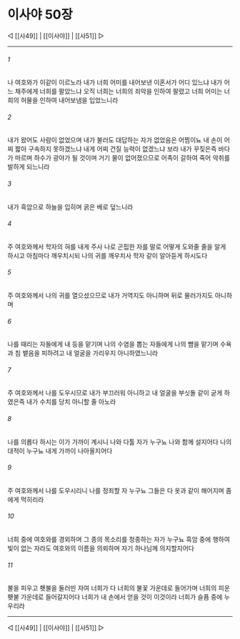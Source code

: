 ﻿# 이사야 50장

◁ [[사49]] | [[이사야]] | [[사51]] ▷
***

###### 1
나 여호와가 이같이 이르노라 내가 너희 어미를 내어보낸 이혼서가 어디 있느냐 내가 어느 채주에게 너희를 팔았느냐 오직 너희는 너희의 죄악을 인하여 팔렸고 너희 어미는 너희의 허물을 인하여 내어보냄을 입었느니라

###### 2
내가 왔어도 사람이 없었으며 내가 불러도 대답하는 자가 없었음은 어찜이뇨 내 손이 어찌 짧아 구속하지 못하겠느냐 내게 어찌 건질 능력이 없겠느냐 보라 내가 꾸짖은즉 바다가 마르며 하수가 광야가 될 것이며 거기 물이 없어졌으므로 어족이 갈하여 죽어 악취를 발하게 되느니라

###### 3
내가 흑암으로 하늘을 입히며 굵은 베로 덮느니라

###### 4
주 여호와께서 학자의 혀를 내게 주사 나로 곤핍한 자를 말로 어떻게 도와줄 줄을 알게 하시고 아침마다 깨우치시되 나의 귀를 깨우치사 학자 같이 알아듣게 하시도다

###### 5
주 여호와께서 나의 귀를 열으셨으므로 내가 거역지도 아니하며 뒤로 물러가지도 아니하며

###### 6
나를 때리는 자들에게 내 등을 맡기며 나의 수염을 뽑는 자들에게 나의 뺨을 맡기며 수욕과 침 뱉음을 피하려고 내 얼굴을 가리우지 아니하였느니라

###### 7
주 여호와께서 나를 도우시므로 내가 부끄러워 아니하고 내 얼굴을 부싯돌 같이 굳게 하였은즉 내가 수치를 당치 아니할 줄 아노라

###### 8
나를 의롭다 하시는 이가 가까이 계시니 나와 다툴 자가 누구뇨 나와 함께 설지어다 나의 대적이 누구뇨 내게 가까이 나아올지어다

###### 9
주 여호와께서 나를 도우시리니 나를 정죄할 자 누구뇨 그들은 다 옷과 같이 해어지며 좀에게 먹히리라

###### 10
너희 중에 여호와를 경외하며 그 종의 목소리를 청종하는 자가 누구뇨 흑암 중에 행하여 빛이 없는 자라도 여호와의 이름을 의뢰하며 자기 하나님께 의지할지어다

###### 11
불을 피우고 횃불을 둘러띤 자여 너희가 다 너희의 불꽃 가운데로 들어가며 너희의 피운 횃불 가운데로 들어갈지어다 너희가 내 손에서 얻을 것이 이것이라 너희가 슬픔 중에 누우리라

***
◁ [[사49]] | [[이사야]] | [[사51]] ▷